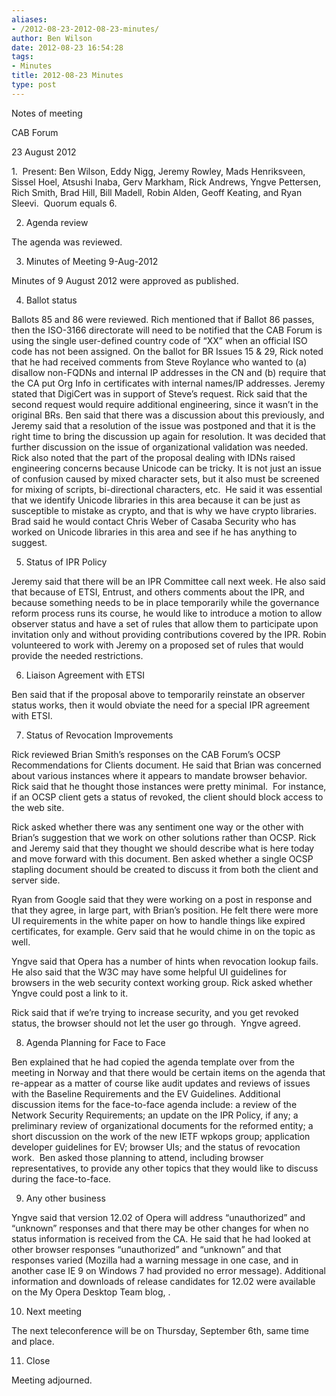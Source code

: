 ```yaml
---
aliases:
- /2012-08-23-2012-08-23-minutes/
author: Ben Wilson
date: 2012-08-23 16:54:28
tags:
- Minutes
title: 2012-08-23 Minutes
type: post
---
```


Notes of meeting

CAB Forum

23 August 2012

1.  Present: Ben Wilson, Eddy Nigg, Jeremy Rowley, Mads Henriksveen, Sissel Hoel, Atsushi Inaba, Gerv Markham, Rick Andrews, Yngve Pettersen, Rich Smith, Brad Hill, Bill Madell, Robin Alden, Geoff Keating, and Ryan Sleevi.  Quorum equals 6.

2. Agenda review

The agenda was reviewed.

3. Minutes of Meeting 9-Aug-2012

Minutes of 9 August 2012 were approved as published.

4. Ballot status

Ballots 85 and 86 were reviewed. Rich mentioned that if Ballot 86 passes, then the ISO-3166 directorate will need to be notified that the CAB Forum is using the single user-defined country code of “XX” when an official ISO code has not been assigned. On the ballot for BR Issues 15 & 29, Rick noted that he had received comments from Steve Roylance who wanted to (a) disallow non-FQDNs and internal IP addresses in the CN and (b) require that the CA put Org Info in certificates with internal names/IP addresses. Jeremy stated that DigiCert was in support of Steve’s request. Rick said that the second request would require additional engineering, since it wasn’t in the original BRs. Ben said that there was a discussion about this previously, and Jeremy said that a resolution of the issue was postponed and that it is the right time to bring the discussion up again for resolution. It was decided that further discussion on the issue of organizational validation was needed. Rick also noted that the part of the proposal dealing with IDNs raised engineering concerns because Unicode can be tricky. It is not just an issue of confusion caused by mixed character sets, but it also must be screened for mixing of scripts, bi-directional characters, etc.  He said it was essential that we identify Unicode libraries in this area because it can be just as susceptible to mistake as crypto, and that is why we have crypto libraries. Brad said he would contact Chris Weber of Casaba Security who has worked on Unicode libraries in this area and see if he has anything to suggest.

5. Status of IPR Policy

Jeremy said that there will be an IPR Committee call next week. He also said that because of ETSI, Entrust, and others comments about the IPR, and because something needs to be in place temporarily while the governance reform process runs its course, he would like to introduce a motion to allow observer status and have a set of rules that allow them to participate upon invitation only and without providing contributions covered by the IPR. Robin volunteered to work with Jeremy on a proposed set of rules that would provide the needed restrictions.

6. Liaison Agreement with ETSI

Ben said that if the proposal above to temporarily reinstate an observer status works, then it would obviate the need for a special IPR agreement with ETSI.

7. Status of Revocation Improvements

Rick reviewed Brian Smith’s responses on the CAB Forum’s OCSP Recommendations for Clients document. He said that Brian was concerned about various instances where it appears to mandate browser behavior. Rick said that he thought those instances were pretty minimal.  For instance, if an OCSP client gets a status of revoked, the client should block access to the web site.

Rick asked whether there was any sentiment one way or the other with Brian’s suggestion that we work on other solutions rather than OCSP. Rick and Jeremy said that they thought we should describe what is here today and move forward with this document. Ben asked whether a single OCSP stapling document should be created to discuss it from both the client and server side.

Ryan from Google said that they were working on a post in response and that they agree, in large part, with Brian’s position. He felt there were more UI requirements in the white paper on how to handle things like expired certificates, for example. Gerv said that he would chime in on the topic as well.

Yngve said that Opera has a number of hints when revocation lookup fails. He also said that the W3C may have some helpful UI guidelines for browsers in the web security context working group. Rick asked whether Yngve could post a link to it.

Rick said that if we’re trying to increase security, and you get revoked status, the browser should not let the user go through.  Yngve agreed.

8. Agenda Planning for Face to Face

Ben explained that he had copied the agenda template over from the meeting in Norway and that there would be certain items on the agenda that re-appear as a matter of course like audit updates and reviews of issues with the Baseline Requirements and the EV Guidelines. Additional discussion items for the face-to-face agenda include: a review of the Network Security Requirements; an update on the IPR Policy, if any; a preliminary review of organizational documents for the reformed entity; a short discussion on the work of the new IETF wpkops group; application developer guidelines for EV; browser UIs; and the status of revocation work.  Ben asked those planning to attend, including browser representatives, to provide any other topics that they would like to discuss during the face-to-face.

9. Any other business

Yngve said that version 12.02 of Opera will address “unauthorized” and “unknown” responses and that there may be other changes for when no status information is received from the CA. He said that he had looked at other browser responses “unauthorized” and “unknown” and that responses varied (Mozilla had a warning message in one case, and in another case IE 9 on Windows 7 had provided no error message). Additional information and downloads of release candidates for 12.02 were available on the My Opera Desktop Team blog, .

10. Next meeting

The next teleconference will be on Thursday, September 6th, same time and place.

11. Close

Meeting adjourned.